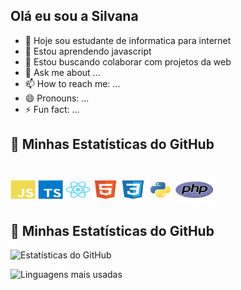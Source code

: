 
## Olá eu sou a Silvana
- 🔭 Hoje sou estudante de informatica para internet
- 🌱 Estou aprendendo javascript
- 👯 Estou buscando colaborar com projetos da web
- 💬 Ask me about ...
- 📫 How to reach me: ...
- 😄 Pronouns: ...
- ⚡ Fun fact: ...
## 🌸 Minhas Estatísticas do GitHub


<div style="display: inline_block"><br>
  <img align="center" alt="Silvana-Js" height="30" width="40" src="https://raw.githubusercontent.com/devicons/devicon/master/icons/javascript/javascript-plain.svg">
  <img align="center" alt="Silvana-Ts" height="30" width="40" src="https://raw.githubusercontent.com/devicons/devicon/master/icons/typescript/typescript-plain.svg">
  <img align="center" alt="Silvana-React" height="30" width="40" src="https://raw.githubusercontent.com/devicons/devicon/master/icons/react/react-original.svg">
  <img align="center" alt="Silvana-HTML" height="30" width="40" src="https://raw.githubusercontent.com/devicons/devicon/master/icons/html5/html5-original.svg">
  <img align="center" alt="Silvana-CSS" height="30" width="40" src="https://raw.githubusercontent.com/devicons/devicon/master/icons/css3/css3-original.svg">
  <img align="center" alt="Silvana-Python" height="30" width="40" src="https://raw.githubusercontent.com/devicons/devicon/master/icons/python/python-original.svg">
  <img align="center" alt="Silvana-php" height="50" width="60" src="https://raw.githubusercontent.com/devicons/devicon/ca28c779441053191ff11710fe24a9e6c23690d6/icons/php/php-original.svg">
</div>
  
  ##
## 🌸 Minhas Estatísticas do GitHub

![Estatísticas do GitHub](https://github-readme-stats.vercel.app/api?username=silvananew&show_icons=true&theme=rose_pine&title_color=ff69b4&icon_color=ff69b4&text_color=ffa6c9)

![Linguagens mais usadas](https://github-readme-stats.vercel.app/api/top-langs/?username=silvananew&layout=compact&theme=rose_pine&title_color=ff69b4&text_color=ffa6c9)

 


